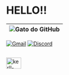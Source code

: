 # HELLO!!
| ![Gato do GitHub](https://encrypted-tbn0.gstatic.com/images?q=tbn:ANd9GcTisMVeb919xeAttynEvRbemSVSoulPSD6wSA&s) |
|:---------------------------------------------------------------------------------------------------------------:|
[![Gmail](https://img.shields.io/badge/Gmail-D14836?style=for-the-badge&logo=gmail&logoColor=white)](mailto:kerllonsousa2009@gmail.com)
[![Discord](https://img.shields.io/badge/-Discord-5865F2?style=flat&logo=discord&logoColor=white)](https://discord.com/users/seu-id)

##

<img align="center" alt="kerll-python" height="30" width="40" src="https://cdn.jsdelivr.net/gh/devicons/devicon@latest/icons/python/python-original.svg" />
          
